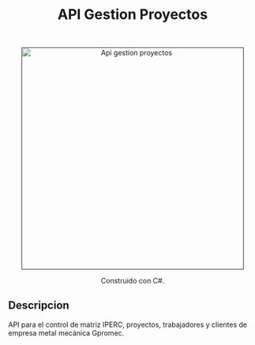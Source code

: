 <h1 align="center"> API Gestion Proyectos </h1> <br>
<p align="center">
  <a href="">
    <img alt="Api gestion proyectos" title="GitPoint" src="https://media.licdn.com/dms/image/v2/D4E2DAQHFxVVKqyFPUw/profile-treasury-image-shrink_800_800/B4EZcpDnnUHAAc-/0/1748740504446?e=1761541200&v=beta&t=PeJbldCnwZV4Z0bdwIk82F4d9dEY8duOy12YZxwN3Yc" width="450">
  </a>
</p>

<p align="center">
  Construido con C#.
</p>


## Descripcion

API para el control de matriz IPERC, proyectos, trabajadores y clientes de empresa metal mecánica Gpromec.
